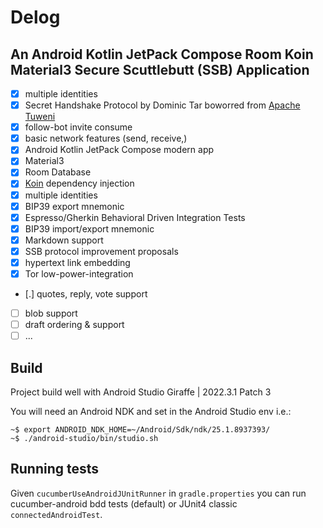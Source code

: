 # Delog 

## An Android Kotlin JetPack Compose Room Koin Material3 Secure Scuttlebutt (SSB) Application

- [x] multiple identities
- [x] Secret Handshake Protocol by Dominic Tar boworred from [Apache Tuweni](https://github.com/apache/incubator-tuweni)
- [x] follow-bot invite consume
- [x] basic network features (send, receive,)
- [x] Android Kotlin JetPack Compose modern app
- [x] Material3
- [x] Room Database
- [x] [Koin](https://insert-koin.io/) dependency injection
- [x] multiple identities
- [x] BIP39 export mnemonic
- [x] Espresso/Gherkin Behavioral Driven Integration Tests
- [x] BIP39 import/export mnemonic
- [x] Markdown support
- [x] SSB protocol improvement proposals
- [x] hypertext link embedding
- [x] Tor low-power-integration
- [.] quotes, reply, vote support
- [ ] blob support
- [ ] draft ordering & support
- [ ] ...

## Build

Project build well with Android Studio Giraffe | 2022.3.1 Patch 3

You will need an Android NDK and set in the Android Studio env i.e.: 
```
~$ export ANDROID_NDK_HOME=~/Android/Sdk/ndk/25.1.8937393/
~$ ./android-studio/bin/studio.sh
```

## Running tests

Given `cucumberUseAndroidJUnitRunner` in `gradle.properties` you can run cucumber-android 
bdd tests (default) or JUnit4 classic `connectedAndroidTest`.

